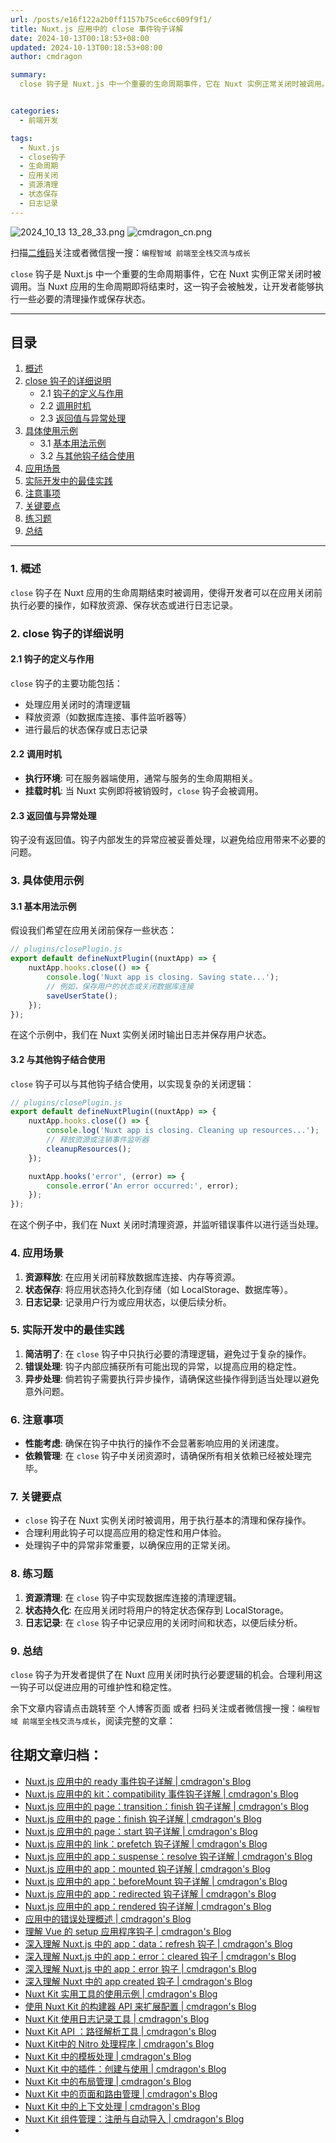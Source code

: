 ```yaml
---
url: /posts/e16f122a2b0ff1157b75ce6cc609f9f1/
title: Nuxt.js 应用中的 close 事件钩子详解
date: 2024-10-13T00:18:53+08:00
updated: 2024-10-13T00:18:53+08:00
author: cmdragon

summary:
  close 钩子是 Nuxt.js 中一个重要的生命周期事件，它在 Nuxt 实例正常关闭时被调用。当 Nuxt 应用的生命周期即将结束时，这一钩子会被触发，让开发者能够执行一些必要的清理操作或保存状态。


categories:
  - 前端开发

tags:
  - Nuxt.js
  - close钩子
  - 生命周期
  - 应用关闭
  - 资源清理
  - 状态保存
  - 日志记录
---
```


<img src="https://static.cmdragon.cn/blog/images/2024_10_13 13_28_33.png@blog" title="2024_10_13 13_28_33.png" alt="2024_10_13 13_28_33.png"/>

<img src="https://api2.cmdragon.cn/upload/cmder/20250304_012821924.jpg" title="cmdragon_cn.png" alt="cmdragon_cn.png"/>


扫描[二维码](https://api2.cmdragon.cn/upload/cmder/20250304_012821924.jpg)关注或者微信搜一搜：`编程智域 前端至全栈交流与成长`

`close` 钩子是 Nuxt.js 中一个重要的生命周期事件，它在 Nuxt 实例正常关闭时被调用。当 Nuxt
应用的生命周期即将结束时，这一钩子会被触发，让开发者能够执行一些必要的清理操作或保存状态。

---

## 目录

1. [概述](#1-概述)
2. [close 钩子的详细说明](#2-close-钩子的详细说明)
    - 2.1 [钩子的定义与作用](#21-钩子的定义与作用)
    - 2.2 [调用时机](#22-调用时机)
    - 2.3 [返回值与异常处理](#23-返回值与异常处理)
3. [具体使用示例](#3-具体使用示例)
    - 3.1 [基本用法示例](#31-基本用法示例)
    - 3.2 [与其他钩子结合使用](#32-与其他钩子结合使用)
4. [应用场景](#4-应用场景)
5. [实际开发中的最佳实践](#5-实际开发中的最佳实践)
6. [注意事项](#6-注意事项)
7. [关键要点](#7-关键要点)
8. [练习题](#8-练习题)
9. [总结](#9-总结)

---

### 1. 概述

`close` 钩子在 Nuxt 应用的生命周期结束时被调用，使得开发者可以在应用关闭前执行必要的操作，如释放资源、保存状态或进行日志记录。

### 2. close 钩子的详细说明

#### 2.1 钩子的定义与作用

`close` 钩子的主要功能包括：

- 处理应用关闭时的清理逻辑
- 释放资源（如数据库连接、事件监听器等）
- 进行最后的状态保存或日志记录

#### 2.2 调用时机

- **执行环境**: 可在服务器端使用，通常与服务的生命周期相关。
- **挂载时机**: 当 Nuxt 实例即将被销毁时，`close` 钩子会被调用。

#### 2.3 返回值与异常处理

钩子没有返回值。钩子内部发生的异常应被妥善处理，以避免给应用带来不必要的问题。

### 3. 具体使用示例

#### 3.1 基本用法示例

假设我们希望在应用关闭前保存一些状态：

```javascript
// plugins/closePlugin.js
export default defineNuxtPlugin((nuxtApp) => {
    nuxtApp.hooks.close(() => {
        console.log('Nuxt app is closing. Saving state...');
        // 例如，保存用户的状态或关闭数据库连接
        saveUserState();
    });
});
```

在这个示例中，我们在 Nuxt 实例关闭时输出日志并保存用户状态。

#### 3.2 与其他钩子结合使用

`close` 钩子可以与其他钩子结合使用，以实现复杂的关闭逻辑：

```javascript
// plugins/closePlugin.js
export default defineNuxtPlugin((nuxtApp) => {
    nuxtApp.hooks.close(() => {
        console.log('Nuxt app is closing. Cleaning up resources...');
        // 释放资源或注销事件监听器
        cleanupResources();
    });

    nuxtApp.hooks('error', (error) => {
        console.error('An error occurred:', error);
    });
});
```

在这个例子中，我们在 Nuxt 关闭时清理资源，并监听错误事件以进行适当处理。

### 4. 应用场景

1. **资源释放**: 在应用关闭前释放数据库连接、内存等资源。
2. **状态保存**: 将应用状态持久化到存储（如 LocalStorage、数据库等）。
3. **日志记录**: 记录用户行为或应用状态，以便后续分析。

### 5. 实际开发中的最佳实践

1. **简洁明了**: 在 `close` 钩子中只执行必要的清理逻辑，避免过于复杂的操作。
2. **错误处理**: 钩子内部应捕获所有可能出现的异常，以提高应用的稳定性。
3. **异步处理**: 倘若钩子需要执行异步操作，请确保这些操作得到适当处理以避免意外问题。

### 6. 注意事项

- **性能考虑**: 确保在钩子中执行的操作不会显著影响应用的关闭速度。
- **依赖管理**: 在 `close` 钩子中关闭资源时，请确保所有相关依赖已经被处理完毕。

### 7. 关键要点

- `close` 钩子在 Nuxt 实例关闭时被调用，用于执行基本的清理和保存操作。
- 合理利用此钩子可以提高应用的稳定性和用户体验。
- 处理钩子中的异常非常重要，以确保应用的正常关闭。

### 8. 练习题

1. **资源清理**: 在 `close` 钩子中实现数据库连接的清理逻辑。
2. **状态持久化**: 在应用关闭时将用户的特定状态保存到 LocalStorage。
3. **日志记录**: 在 `close` 钩子中记录应用的关闭时间和状态，以便后续分析。

### 9. 总结

`close` 钩子为开发者提供了在 Nuxt 应用关闭时执行必要逻辑的机会。合理利用这一钩子可以促进应用的可维护性和稳定性。

余下文章内容请点击跳转至 个人博客页面 或者 扫码关注或者微信搜一搜：`编程智域 前端至全栈交流与成长`，阅读完整的文章：

## 往期文章归档：

- [Nuxt.js 应用中的 ready 事件钩子详解 | cmdragon's Blog](https://blog.cmdragon.cn/posts/37d771762c8f/)
- [Nuxt.js 应用中的 kit：compatibility 事件钩子详解 | cmdragon's Blog](https://blog.cmdragon.cn/posts/52224e8e71ec/)
- [Nuxt.js 应用中的 page：transition：finish 钩子详解 | cmdragon's Blog](https://blog.cmdragon.cn/posts/80acaed2b809/)
- [Nuxt.js 应用中的 page：finish 钩子详解 | cmdragon's Blog](https://blog.cmdragon.cn/posts/2e422732f13a/)
- [Nuxt.js 应用中的 page：start 钩子详解 | cmdragon's Blog](https://blog.cmdragon.cn/posts/9876204f1a7b/)
- [Nuxt.js 应用中的 link：prefetch 钩子详解 | cmdragon's Blog](https://blog.cmdragon.cn/posts/3821d8f8b93e/)
- [Nuxt.js 应用中的 app：suspense：resolve 钩子详解 | cmdragon's Blog](https://blog.cmdragon.cn/posts/aca9f9d7692b/)
- [Nuxt.js 应用中的 app：mounted 钩子详解 | cmdragon's Blog](https://blog.cmdragon.cn/posts/a07f12bddf8c/)
- [Nuxt.js 应用中的 app：beforeMount 钩子详解 | cmdragon's Blog](https://blog.cmdragon.cn/posts/bbdca1e3d9a5/)
- [Nuxt.js 应用中的 app：redirected 钩子详解 | cmdragon's Blog](https://blog.cmdragon.cn/posts/c83b294c7a07/)
- [Nuxt.js 应用中的 app：rendered 钩子详解 | cmdragon's Blog](https://blog.cmdragon.cn/posts/26479872ffdc/)
- [应用中的错误处理概述 | cmdragon's Blog](https://blog.cmdragon.cn/posts/5c9b317a962a/)
- [理解 Vue 的 setup 应用程序钩子 | cmdragon's Blog](https://blog.cmdragon.cn/posts/405db1302a23/)
- [深入理解 Nuxt.js 中的 app：data：refresh 钩子 | cmdragon's Blog](https://blog.cmdragon.cn/posts/6f0c4f34bc45/)
- [深入理解 Nuxt.js 中的 app：error：cleared 钩子 | cmdragon's Blog](https://blog.cmdragon.cn/posts/732d62232fb8/)
- [深入理解 Nuxt.js 中的 app：error 钩子 | cmdragon's Blog](https://blog.cmdragon.cn/posts/cb83a085e7a4/)
- [深入理解 Nuxt 中的 app created 钩子 | cmdragon's Blog](https://blog.cmdragon.cn/posts/188ad06ef45a/)
- [Nuxt Kit 实用工具的使用示例 | cmdragon's Blog](https://blog.cmdragon.cn/posts/a66da411afd2/)
- [使用 Nuxt Kit 的构建器 API 来扩展配置 | cmdragon's Blog](https://blog.cmdragon.cn/posts/f6e87c3cf111/)
- [Nuxt Kit 使用日志记录工具 | cmdragon's Blog](https://blog.cmdragon.cn/posts/37ad5a680e7d/)
- [Nuxt Kit API ：路径解析工具 | cmdragon's Blog](https://blog.cmdragon.cn/posts/441492dbf6ae/)
- [Nuxt Kit中的 Nitro 处理程序 | cmdragon's Blog](https://blog.cmdragon.cn/posts/2bd1fe409aca/)
- [Nuxt Kit 中的模板处理 | cmdragon's Blog](https://blog.cmdragon.cn/posts/4cf144d7b562/)
- [Nuxt Kit 中的插件：创建与使用 | cmdragon's Blog](https://blog.cmdragon.cn/posts/080baafc9cf0/)
- [Nuxt Kit 中的布局管理 | cmdragon's Blog](https://blog.cmdragon.cn/posts/1c99e3fc4fb0/)
- [Nuxt Kit 中的页面和路由管理 | cmdragon's Blog](https://blog.cmdragon.cn/posts/85c68e006ffc/)
- [Nuxt Kit 中的上下文处理 | cmdragon's Blog](https://blog.cmdragon.cn/posts/83b074b7a330/)
- [Nuxt Kit 组件管理：注册与自动导入 | cmdragon's Blog](https://blog.cmdragon.cn/posts/1097e357ea9a/)
-

